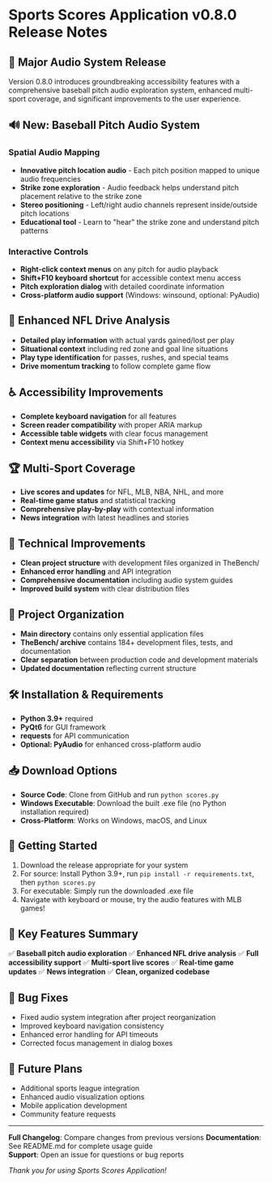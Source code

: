 # Sports Scores Application v0.8.0 Release Notes

## 🎉 Major Audio System Release

Version 0.8.0 introduces groundbreaking accessibility features with a comprehensive baseball pitch audio exploration system, enhanced multi-sport coverage, and significant improvements to the user experience.

## 🔊 New: Baseball Pitch Audio System

### Spatial Audio Mapping
- **Innovative pitch location audio** - Each pitch position mapped to unique audio frequencies
- **Strike zone exploration** - Audio feedback helps understand pitch placement relative to the strike zone  
- **Stereo positioning** - Left/right audio channels represent inside/outside pitch locations
- **Educational tool** - Learn to "hear" the strike zone and understand pitch patterns

### Interactive Controls
- **Right-click context menus** on any pitch for audio playback
- **Shift+F10 keyboard shortcut** for accessible context menu access
- **Pitch exploration dialog** with detailed coordinate information
- **Cross-platform audio support** (Windows: winsound, optional: PyAudio)

## 🏈 Enhanced NFL Drive Analysis
- **Detailed play information** with actual yards gained/lost per play
- **Situational context** including red zone and goal line situations
- **Play type identification** for passes, rushes, and special teams
- **Drive momentum tracking** to follow complete game flow

## ♿ Accessibility Improvements
- **Complete keyboard navigation** for all features
- **Screen reader compatibility** with proper ARIA markup
- **Accessible table widgets** with clear focus management
- **Context menu accessibility** via Shift+F10 hotkey

## 🏆 Multi-Sport Coverage
- **Live scores and updates** for NFL, MLB, NBA, NHL, and more
- **Real-time game status** and statistical tracking
- **Comprehensive play-by-play** with contextual information
- **News integration** with latest headlines and stories

## 🔧 Technical Improvements
- **Clean project structure** with development files organized in TheBench/
- **Enhanced error handling** and API integration
- **Comprehensive documentation** including audio system guides
- **Improved build system** with clear distribution files

## 📁 Project Organization
- **Main directory** contains only essential application files
- **TheBench/ archive** contains 184+ development files, tests, and documentation
- **Clear separation** between production code and development materials
- **Updated documentation** reflecting current structure

## 🛠️ Installation & Requirements
- **Python 3.9+** required
- **PyQt6** for GUI framework
- **requests** for API communication
- **Optional: PyAudio** for enhanced cross-platform audio

## 📥 Download Options
- **Source Code**: Clone from GitHub and run `python scores.py`
- **Windows Executable**: Download the built .exe file (no Python installation required)
- **Cross-Platform**: Works on Windows, macOS, and Linux

## 🚀 Getting Started
1. Download the release appropriate for your system
2. For source: Install Python 3.9+, run `pip install -r requirements.txt`, then `python scores.py`
3. For executable: Simply run the downloaded .exe file
4. Navigate with keyboard or mouse, try the audio features with MLB games!

## 🎯 Key Features Summary
✅ **Baseball pitch audio exploration**
✅ **Enhanced NFL drive analysis** 
✅ **Full accessibility support**
✅ **Multi-sport live scores**
✅ **Real-time game updates**
✅ **News integration**
✅ **Clean, organized codebase**

## 🐛 Bug Fixes
- Fixed audio system integration after project reorganization
- Improved keyboard navigation consistency
- Enhanced error handling for API timeouts
- Corrected focus management in dialog boxes

## 🔮 Future Plans
- Additional sports league integration
- Enhanced audio visualization options
- Mobile application development
- Community feature requests

---

**Full Changelog**: Compare changes from previous versions
**Documentation**: See README.md for complete usage guide  
**Support**: Open an issue for questions or bug reports

*Thank you for using Sports Scores Application!*
